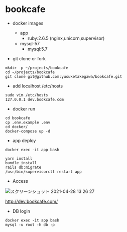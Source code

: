 # bookcafe

- docker images
  - app
    - ruby:2.6.5 (nginx,unicorn,supervisor)
  - mysql-57
    - mysql:5.7


- git clone or fork

```
mkdir -p ~/projects/bookcafe
cd ~/projects/bookcafe
git clone git@github.com:yusuketakegawa/bookcafe.git
```

- add localhost /etc/hosts

```
sudo vim /etc/hosts
127.0.0.1 dev.bookcafe.com
```

- docker run

```
cd bookcafe
cp .env.example .env
cd docker/
docker-compose up -d
```

- app deploy

```
docker exec -it app bash

yarn install
bundle install
rails db:migrate
/usr/bin/supervisorctl restart app
``` 

- Access

![スクリーンショット 2021-04-28 13 26 27](https://user-images.githubusercontent.com/78135308/116346547-77142f80-a825-11eb-8572-a795ee44c537.gif)


http://dev.bookcafe.com/

- DB login

```
docker exec -it app bash
mysql -u root -h db -p
```

